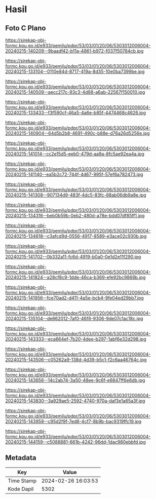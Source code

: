 # Hasil

## Foto C Plano

https://sirekap-obj-formc.kpu.go.id/e933/pemilu/pdpr/53/03/01/20/06/5303012006004-20240215-140209--9baadf42-b11a-4861-b972-f037f50784cb.jpg

https://sirekap-obj-formc.kpu.go.id/e933/pemilu/pdpr/53/03/01/20/06/5303012006004-20240215-133104--0110e84d-8717-419a-8d35-10e0ba7399be.jpg

https://sirekap-obj-formc.kpu.go.id/e933/pemilu/pdpr/53/03/01/20/06/5303012006004-20240215-140509--aecc217c-93c3-4d88-a6ab-22567f150010.jpg

https://sirekap-obj-formc.kpu.go.id/e933/pemilu/pdpr/53/03/01/20/06/5303012006004-20240215-133433--f3f590cf-46a5-4a6e-b85f-4474468c4626.jpg

https://sirekap-obj-formc.kpu.go.id/e933/pemilu/pdpr/53/03/01/20/06/5303012006004-20240215-140904--64d5b2b8-4691-490c-b88e-d76a26d5256e.jpg

https://sirekap-obj-formc.kpu.go.id/e933/pemilu/pdpr/53/03/01/20/06/5303012006004-20240215-141014--cc2e15d5-eeb0-479d-aa9a-8fc5ae92ea4a.jpg

https://sirekap-obj-formc.kpu.go.id/e933/pemilu/pdpr/53/03/01/20/06/5303012006004-20240215-141140--ea5b2c72-744f-4d67-995f-57ef6a782473.jpg

https://sirekap-obj-formc.kpu.go.id/e933/pemilu/pdpr/53/03/01/20/06/5303012006004-20240215-141308--907134d9-483f-4dc5-83fc-68ab06db9a8e.jpg

https://sirekap-obj-formc.kpu.go.id/e933/pemilu/pdpr/53/03/01/20/06/5303012006004-20240215-134316--beb0b59b-0eb2-480d-a78e-bdd07df85ff1.jpg

https://sirekap-obj-formc.kpu.go.id/e933/pemilu/pdpr/53/03/01/20/06/5303012006004-20240215-134618--c3afcd9d-0556-4917-8589-e3ace02c930b.jpg

https://sirekap-obj-formc.kpu.go.id/e933/pemilu/pdpr/53/03/01/20/06/5303012006004-20240215-141702--0b332a11-fc6d-4919-b0a0-0e1d2e11f290.jpg

https://sirekap-obj-formc.kpu.go.id/e933/pemilu/pdpr/53/03/01/20/06/5303012006004-20240215-141824--a28cf8c9-1dde-46ca-b369-efe92bc9868b.jpg

https://sirekap-obj-formc.kpu.go.id/e933/pemilu/pdpr/53/03/01/20/06/5303012006004-20240215-141956--fce70ad2-d411-4a5e-bcb4-9fe04ed29bb7.jpg

https://sirekap-obj-formc.kpu.go.id/e933/pemilu/pdpr/53/03/01/20/06/5303012006004-20240215-135104--de862012-7af0-46f8-9306-9de07c1ac18c.jpg

https://sirekap-obj-formc.kpu.go.id/e933/pemilu/pdpr/53/03/01/20/06/5303012006004-20240215-143333--eca664ef-7b20-4dee-b297-1abf6e32d298.jpg

https://sirekap-obj-formc.kpu.go.id/e933/pemilu/pdpr/53/03/01/20/06/5303012006004-20240215-143506--c05262a9-138d-4d39-b5c1-f2c6aa46764c.jpg

https://sirekap-obj-formc.kpu.go.id/e933/pemilu/pdpr/53/03/01/20/06/5303012006004-20240215-143656--14c2ab74-3a50-48ee-9c6f-e6847ff6e6db.jpg

https://sirekap-obj-formc.kpu.go.id/e933/pemilu/pdpr/53/03/01/20/06/5303012006004-20240215-143830--3a929ae5-2592-4740-970a-daf3e1a65a3f.jpg

https://sirekap-obj-formc.kpu.go.id/e933/pemilu/pdpr/53/03/01/20/06/5303012006004-20240215-143958--c95d2f9f-7ed8-4cf7-8b9b-bac9319ffc19.jpg

https://sirekap-obj-formc.kpu.go.id/e933/pemilu/pdpr/53/03/01/20/06/5303012006004-20240215-144159--c5088881-661b-4242-96dd-1dac980ebbfd.jpg


## Metadata

| Key        | Value               |
| ---------- | ------------------- |
| Time Stamp | 2024-02-26 16:03:53 |
| Kode Dapil | 5302                |



